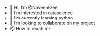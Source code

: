 - 👋 Hi, I’m @NaveenFzee
- 👀 I’m interested in datascience
- 🌱 I’m currently learning python
- 💞️ I’m looking to collaborate on my project
- 📫 How to reach me 

<!---
NaveenFzee/NaveenFzee is a ✨ special ✨ repository because its `README.md` (this file) appears on your GitHub profile.
You can click the Preview link to take a look at your changes.
--->

